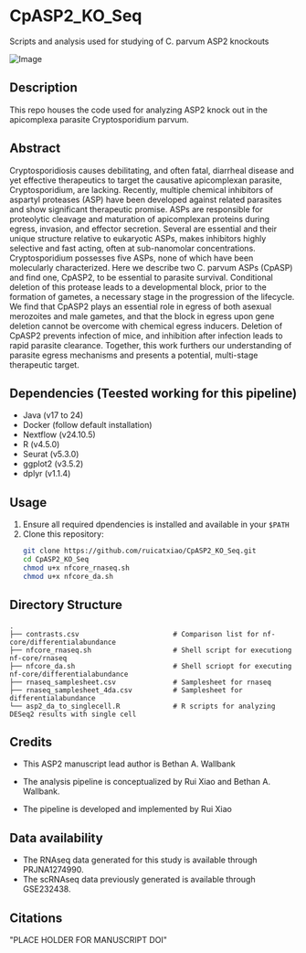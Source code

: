 # CpASP2_KO_Seq
Scripts and analysis used for studying of C. parvum ASP2 knockouts


![Image](https://github.com/user-attachments/assets/b0cdab90-5ada-4742-aaee-bbcdca37a6e2)


## Description
This repo houses the code used for analyzing ASP2 knock out in the apicomplexa parasite Cryptosporidium parvum. 


## Abstract
Cryptosporidiosis causes debilitating, and often fatal, diarrheal disease and yet effective therapeutics to target the causative apicomplexan parasite, Cryptosporidium, are lacking. Recently, multiple chemical inhibitors of aspartyl proteases (ASP) have been developed against related parasites and show significant therapeutic promise. ASPs are responsible for proteolytic cleavage and maturation of apicomplexan proteins during egress, invasion, and effector secretion.  Several are essential and their unique structure relative to eukaryotic ASPs, makes inhibitors highly selective and fast acting, often at sub-nanomolar concentrations. Cryptosporidium possesses five ASPs, none of which have been molecularly characterized.  Here we describe two C. parvum ASPs (CpASP) and find one, CpASP2, to be essential to parasite survival. Conditional deletion of this protease leads to a developmental block, prior to the formation of gametes, a necessary stage in the progression of the lifecycle.  We find that CpASP2 plays an essential role in egress of both asexual merozoites and male gametes, and that the block in egress upon gene deletion cannot be overcome with chemical egress inducers. Deletion of CpASP2 prevents infection of mice, and inhibition after infection leads to rapid parasite clearance. Together, this work furthers our understanding of parasite egress mechanisms and presents a potential, multi-stage therapeutic target.


## Dependencies (Teested working for this pipeline)
- Java (v17 to 24)
- Docker (follow default installation)
- Nextflow (v24.10.5)
- R (v4.5.0)
- Seurat (v5.3.0)
- ggplot2 (v3.5.2)
- dplyr (v1.1.4)

## Usage

1. Ensure all required dpendencies is installed and available in your `$PATH`
2. Clone this repository:
   ```bash
   git clone https://github.com/ruicatxiao/CpASP2_KO_Seq.git
   cd CpASP2_KO_Seq
   chmod u+x nfcore_rnaseq.sh
   chmod u+x nfcore_da.sh
   ```

## Directory Structure

```
.
├── contrasts.csv						# Comparison list for nf-core/differentialabundance
├── nfcore_rnaseq.sh					# Shell script for executiong nf-core/rnaseq
├── nfcore_da.sh						# Shell scriopt for executing nf-core/differentialabundance
├── rnaseq_samplesheet.csv				# Samplesheet for rnaseq
├── rnaseq_samplesheet_4da.csv			# Samplesheet for differentialabundance
└── asp2_da_to_singlecell.R				# R scripts for analyzing DESeq2 results with single cell

```


## Credits

- This ASP2 manuscript lead author is Bethan A. Wallbank

- The analysis pipeline is conceptualized by Rui Xiao and Bethan A. Wallbank. 

- The pipeline is developed and implemented by Rui Xiao

## Data availability
- The RNAseq data generated for this study is available through PRJNA1274990.
- The scRNAseq data previously generated is available through GSE232438.

## Citations

"PLACE HOLDER FOR MANUSCRIPT DOI"
